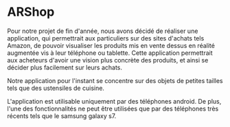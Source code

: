 # ARShop

Pour notre projet de fin d'année, nous avons décidé de réaliser une application, qui permettrait aux particuliers sur des sites d'achats tels Amazon, de pouvoir visualiser les produits mis en vente dessus en réalité augmentée vis à leur téléphone ou tablette. Cette application permettrait aux acheteurs d'avoir une vision plus concrète des produits, et ainsi se décider plus facilement sur leurs achats.

Notre application pour l'instant se concentre sur des objets de petites tailles tels que des ustensiles de cuisine.

L'application est utilisable uniquement par des téléphones android. De plus, l'une des fonctionnalités ne peut être utilisées que par des téléphones très récents tels que le samsung galaxy s7.

